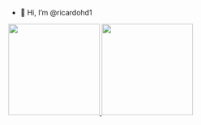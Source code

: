 - 👋 Hi, I’m @ricardohd1




<a href="https://beacons.ai/ricardohd1">
<img height="180em" src="https://github-readme-stats.vercel.app/api?username=ricardohd1&show_icons=true&theme=chartreuse-dark&include_all_commits=true&count_private=true"/>
  <img height="180em" src="https://github-readme-stats.vercel.app/api/top-langs/?username=ricardohd1&layout=compact&langs_count=16&theme=chartreuse-dark"/>  
</div>   

